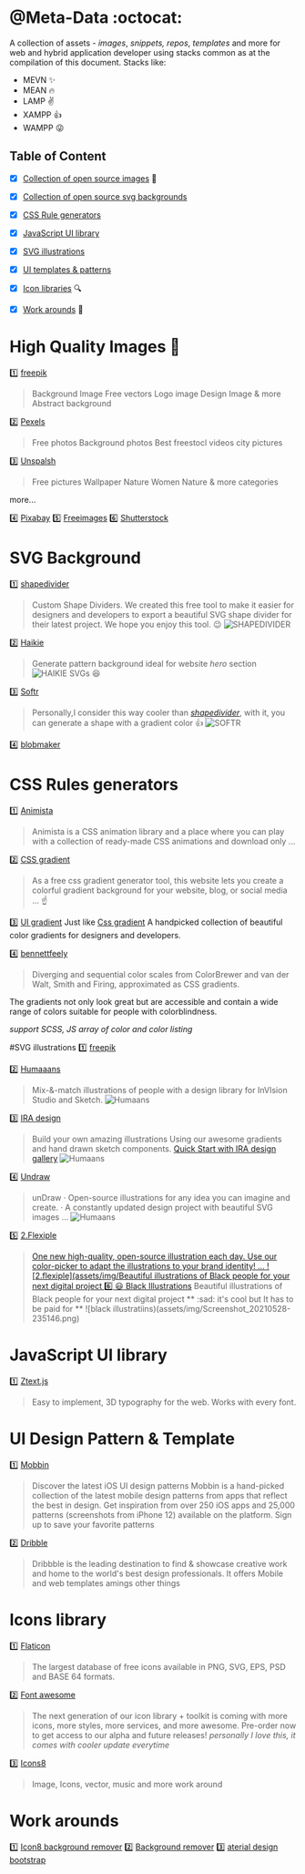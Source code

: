 # @Meta-Data :octocat:
 A collection of assets - _images_, _snippets,_ _repos_, _templates_ and more for web and hybrid application developer using stacks common as at the compilation of this document. Stacks like:
 - MEVN   :sparkles:
 - MEAN :fire:
 - LAMP :v:
 - XAMPP :+1:
 - WAMPP :stuck_out_tongue_winking_eye:
 

## Table of Content 
- [x] [Collection of open source images](#images) :foggy:
- [x] [Collection of open source svg backgrounds](#svg-background)
- [x] [CSS Rule generators](#css-rule-generators)
- [x] [JavaScript UI library](#javascript-libraries)
- [x]  [SVG illustrations](#svg-illustrations)
- [x] [UI templates & patterns](#ui-templates-&-patterns)
- [x] [Icon libraries](#icon-libraries) :mag: 
- [x] [Work arounds](#work-arounds) :horse_racing:
 


# High Quality Images :rocket:
<a name="images" ></a>

 :one:  <a  href="https://www.freepik.com" target="_blank">freepik</a>

  > Background Image 
  > Free vectors 
  > Logo image 
  > Design Image & more
  > Abstract background
  

 :two:  <a  href="https://www.pexels.com/" target="_blank" target="_blank">Pexels</a>
 > Free photos 
 > Background photos
 > Best freestocl videos
 > city pictures
  
 :three:  <a  href="https://www.unsplash.com" target="_blank">Unspalsh</a>
 > Free pictures
 > Wallpaper 
 > Nature
 > Women
 > Nature & more categories
 
more...

 :four:  <a  href="https://www.pixabay" target="_blank">Pixabay</a>
 :five:  <a href="https://www.freeimages.com" target="_blank">Freeimages</a>
 :six: <a href="https://wwwshutterstock.com" target="_blank">Shutterstock</a>


# SVG Background 
<a name="svg-background"></a>

:one:  <a href="https://www.shapedivider.io" target="_blank">shapedivider</a>
>Custom Shape Dividers. 
>We created this free tool to make it easier for designers and developers to export a beautiful SVG shape divider for their latest project. We hope you enjoy this tool. :wink:
![SHAPEDIVIDER](assets/img/shapedivider.png)



 :two:  <a href="https://app.haikei.app" target="_blank">Haikie</a>
>Generate pattern background ideal for website _hero_ section
![HAIKIE SVGs](assets/img/haikie.png) :satisfied:


:three:  <a href="https://www.softr.io/tools/svg-wave-generator" target="_blank">Softr</a>
> Personally,I consider this way cooler than  _[shapedivider](shapedivider.io)_, with it, you can generate a shape with a gradient color :+1:
![SOFTR](assets/img/softr.png)

:four:  <a href="https://www.blobmaker.app/" target="_blank">blobmaker</a>

# CSS Rules generators 
<a name="css-rule-generators"></a>

:one:  <a href ="https://www.animista.net" target="_blank">Animista</a>
>Animista is a CSS animation library and a place where you can play with a collection of ready-made CSS animations and download only ...


:two:  <a href="https://www.cssgradient.io" target="_blank">CSS gradient</a>
>As a free css gradient generator tool, this website lets you create a colorful gradient background for your website, blog, or social media ... :point_up:


:three:  <a href="https://uigradients.com/" target="_blank">UI gradient</a>
Just like <a href="https://www.cssgradient.io" target="_blank">Css gradient</a>
A handpicked collection of beautiful color gradients for designers and developers.

:four:  <a href="https://bennettfeely.com/scales/" target="_blank">bennettfeely</a>
>Diverging and sequential color scales from ColorBrewer and van der Walt, Smith and Firing, approximated as CSS gradients.

The gradients not only look great but are accessible and contain a wide range of colors suitable for people with colorblindness.

*support SCSS, JS array of color and color listing*



#SVG illustrations
<a name="svg-illustrations"></a>
 :one:  <a  href="https://www.freepik.com" target="_blank">freepik</a>
 
 
 :two:  <a  href="https://www.humaaans.com
" target="_blank">Humaaans</a>

> Mix-&-match illustrations of people with a design library for InVIsion Studio and Sketch.
![Humaans](assets/img/humaaans.png)

:three:   <a  href="https://iradesign.io" target="_blank">IRA design</a>
>Build your own amazing illustrations
Using our awesome gradients and hand drawn sketch components. <a href="https://iradesign.io/gallery/illustrations" target="_blank">Quick Start with IRA design gallery</a>
![Humaans](assets/img/ira-design.png)

:four:   <a  href="https://undraw.co/illustrations
" target="_blank">Undraw</a>

> unDraw · Open-source illustrations for any idea you can imagine and create. · A constantly updated design project with beautiful SVG images ...
![Humaans](assets/img/undraw.png)

:five: <a href="https://2.flexiple.com/scale/all-illustrations#" target="_blank">2.Flexiple</p>
>One new high-quality, open-source illustration each day. Use our color-picker to adapt the illustrations to your brand identity! ...
![2.flexiple](assets/img/Beautiful illustrations of Black people for your next digital project
:six: <a href="https://www.blackillustrations.com" target="_blank">:smiley: Black Illustrations</a>
> Beautiful illustrations of Black people for your next digital project
>** :sad: it's cool but It has to be paid for **
![black illustratiins)(assets/img/Screenshot_20210528-235146.png)



# JavaScript UI library
<a name="javascript-ui-libraries"><a>
:one:  <a href="https://bennettfeely.com/ztext/" target="_blank">Ztext.js</a>
>Easy to implement, 3D typography for the web. Works with every font.



# UI Design Pattern & Template 
<a name="ui-templates-&-patterns"></a>
:one:  <a href="https://mobbin.design" target="_blank">Mobbin</a>
>Discover the latest iOS UI design patterns
Mobbin is a hand-picked collection of the latest mobile design patterns from apps that reflect the best in design. Get inspiration from over 250 iOS apps and 25,000 patterns (screenshots from iPhone 12) available on the platform. Sign up to save your favorite patterns

:two:   <a href="https://dribbble.com
" target="_blank">Dribble</a>

>Dribbble is the leading destination to find & showcase creative work and home to the world's best design professionals.
It offers 
> Mobile and web templates amings other things


# Icons library
<a name="icon-libraries"></a>

:one:  <a href="https://www.flaticon.com
" target="_blank">Flaticon</a>

>The largest database of free icons available in PNG, SVG, EPS, PSD and BASE 64 formats.

:two:   <a href="https://fontawesome.com" target="_blank">Font awesome</a>
>The next generation of our icon library + toolkit is coming with more icons, more styles, more services, and more awesome. Pre-order now to get access to our alpha and future releases!
_personally I love this, it comes with cooler update everytime_

:three:   <a href="https://icons8.com
" target="_blank">Icons8</a>
> Image, Icons, vector, music and more work around



# Work arounds
<a name="work-arounds"></a>
:one:  <a href="https://icons8.com/bgremover" target="_blank"> Icon8 background remover</a>
:two:  <a href="https://www.remove.bg" target="_blank">Background remover</a>
:three: <a href="https://mdbootstrap.com/docs/standard/tools/" traget="_blank">aterial design bootstrap</a>
